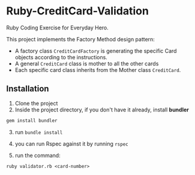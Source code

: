 # Ruby-CreditCard-Validation
Ruby Coding Exercise for Everyday Hero.

This project implements the Factory Method design pattern:
* A factory class `CreditCardFactory` is generating the specific Card objects according to the instructions.
* A general `CreditCard` class is mother to all the other cards
* Each specific card class inherits from the Mother class `CreditCard`.

## Installation
1. Clone the project
2. Inside the project directory, if you don't have it already, install **bundler**
```ruby
gem install bundler
```
3. run `bundle install`

4. you can run Rspec against it by running `rspec`
5. run the command:
```
ruby validator.rb <card-number>
```
